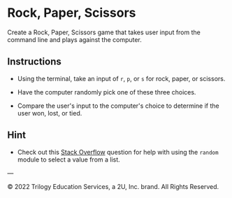 # Rock, Paper, Scissors

Create a Rock, Paper, Scissors game that takes user input from the command line and plays against the computer.

## Instructions

* Using the terminal, take an input of `r`, `p`, or `s` for rock, paper, or scissors.

* Have the computer randomly pick one of these three choices.

* Compare the user's input to the computer's choice to determine if the user won, lost, or tied.

## Hint

* Check out this [Stack Overflow](https://stackoverflow.com/questions/306400/how-to-randomly-select-an-item-from-a-list) question for help with using the `random` module to select a value from a list.

—

© 2022 Trilogy Education Services, a 2U, Inc. brand. All Rights Reserved.

